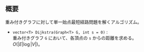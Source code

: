 ## 概要

重み付きグラフに対して単一始点最短経路問題を解くアルゴリズム。

- `vector<T> Dijkstra(Graph<T> G, int s = 0)` :  
重み付きグラフ `G` において、各頂点の `s` からの距離を求める。$O(|E|\log|V|)$。
